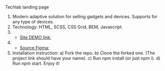 Techlab landing page
1. Modern adaptive solution for selling gadgets and devices. Supports for any type of devices.
2. Technology: HTML, SCSS, CSS Grid, BEM, Javascript.
3. - [Site DEMO link](https://alexysua.github.io/techlab/);
4. - [Source Figma](https://www.figma.com/file/5jdcVOv7NiA0l0HGfqEyHC/%E2%84%9611-(kickstarter)-(Copy)?node-id=0%3A1);
5. Installation instruction: a) Fork the repo. b) Clone the forked one. (The project link should have your name). c) Run npm install (or just npm i). d) Run npm start.
Enjoy it!
